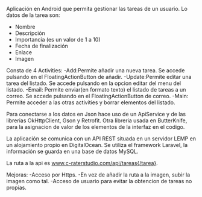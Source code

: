 Aplicación en Android que permita gestionar las tareas de un usuario.
    Lo datos de la tarea son:
- Nombre
- Descripción
- Importancia (es un valor de 1 a 10)
- Fecha de finalización
- Enlace
- Imagen

Consta de 4 Activities:
-Add:Permite añadir una nueva tarea. Se accede pulsando en el FloatingActionButton de añadir.
-Update:Permite editar una tarea del listado. Se accede pulsando en la opcion editar del menu del listado.
-Email: Permite enviar(en formato texto) el listado de tareas a un correo. Se accede pulsando en el FloatingActionButton de correo.
-Main: Permite acceder a las otras activities y borrar elementos del listado.

Para conectarse a los datos en Json hace uso de un ApiService y de las librerias OkHttpClient, Gson y Retrofit.
Otra libreria usada en ButterKnife, para la asignacion de valor de los elementos de la interfaz en el codigo.

La aplicación se comunica con un API REST situada en un servidor LEMP en un alojamiento propio en DigitalOcean.
Se utiliza el framework Laravel, la información se guarda en una base de datos MySQL.
 
La ruta a la api es www.c-raterstudio.com/api/tareas{/tarea}. 

Mejoras:
-Acceso por Https.
-En vez de añadir la ruta a la imagen, subir la imagen como tal. 
-Acceso de usuario para evitar la obtencion de tareas no propias.